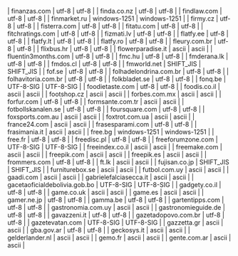 | finanzas.com | utf-8 | utf-8 |
| finda.co.nz | utf-8 | utf-8 |
| findlaw.com | utf-8 | utf-8 |
| finmarket.ru | windows-1251 | windows-1251 |
| firmy.cz | utf-8 | utf-8 |
| fisterra.com | utf-8 | utf-8 |
| fitatu.com | utf-8 | utf-8 |
| fitchratings.com | utf-8 | utf-8 |
| fizmati.lv | utf-8 | utf-8 |
| flatfy.ee | utf-8 | utf-8 |
| flatfy.lt | utf-8 | utf-8 |
| flatfy.ro | utf-8 | utf-8 |
| fleury.com.br | utf-8 | utf-8 |
| flixbus.hr | utf-8 | utf-8 |
| flowerparadise.it | ascii | ascii |
| fluentin3months.com | utf-8 | utf-8 |
| fmc.hu | utf-8 | utf-8 |
| fmderana.lk | utf-8 | utf-8 |
| fmdos.cl | utf-8 | utf-8 |
| fmworld.net | SHIFT_JIS | SHIFT_JIS |
| fof.se | utf-8 | utf-8 |
| folhadelondrina.com.br | utf-8 | utf-8 |
| folhavitoria.com.br | utf-8 | utf-8 |
| folkbladet.se | utf-8 | utf-8 |
| fonq.be | UTF-8-SIG | UTF-8-SIG |
| foodietaste.com | utf-8 | utf-8 |
| foodis.co.il | ascii | ascii |
| footshop.cz | ascii | ascii |
| forbes.com.mx | ascii | ascii |
| forfur.com | utf-8 | utf-8 |
| formsante.com.tr | ascii | ascii |
| fotbollskanalen.se | utf-8 | utf-8 |
| foursquare.com | utf-8 | utf-8 |
| foxsports.com.au | ascii | ascii |
| foxtrot.com.ua | ascii | ascii |
| france24.com | ascii | ascii |
| frasesparami.com | utf-8 | utf-8 |
| frasimania.it | ascii | ascii |
| free.bg | windows-1251 | windows-1251 |
| free.fr | utf-8 | utf-8 |
| freedisc.pl | utf-8 | utf-8 |
| freeforumzone.com | UTF-8-SIG | UTF-8-SIG |
| freeindex.co.il | ascii | ascii |
| freemake.com | ascii | ascii |
| freepik.com | ascii | ascii |
| freepik.es | ascii | ascii |
| frommers.com | utf-8 | utf-8 |
| ft.lk | ascii | ascii |
| fujisan.co.jp | SHIFT_JIS | SHIFT_JIS |
| furniturebox.se | ascii | ascii |
| futbol.com.uy | ascii | ascii |
| gaadi.com | ascii | ascii |
| gabrielefalciasecca.it | ascii | ascii |
| gacetaoficialdebolivia.gob.bo | UTF-8-SIG | UTF-8-SIG |
| gadgety.co.il | utf-8 | utf-8 |
| game.co.uk | ascii | ascii |
| game.es | ascii | ascii |
| gamer.ne.jp | utf-8 | utf-8 |
| gamma.be | utf-8 | utf-8 |
| gartentipps.com | utf-8 | utf-8 |
| gastronomia.com.uy | ascii | ascii |
| gastronomieguide.de | utf-8 | utf-8 |
| gavazzeni.it | utf-8 | utf-8 |
| gazetadopovo.com.br | utf-8 | utf-8 |
| gazetevatan.com | UTF-8-SIG | UTF-8-SIG |
| gazzetta.gr | ascii | ascii |
| gba.gov.ar | utf-8 | utf-8 |
| geckosys.it | ascii | ascii |
| gelderlander.nl | ascii | ascii |
| gemo.fr | ascii | ascii |
| gente.com.ar | ascii | ascii |
